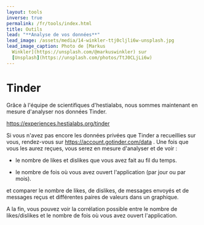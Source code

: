 ```yaml
---
layout: tools
inverse: true
permalink: /fr/tools/index.html
title: Outils
lead: "**Analyse de vos données**"
lead_image: /assets/media/14-winkler-ttj0cljli6w-unsplash.jpg
lead_image_caption: Photo de [Markus
  Winkler](https://unsplash.com/@markuswinkler) sur
  [Unsplash](https://unsplash.com/photos/TtJ0CLjLi6w)
---
```


# Tinder

Grâce à l'équipe de scientifiques d'hestialabs, nous sommes maintenant en
mesure d'analyser nos données Tinder.


<https://experiences.hestialabs.org/tinder>


Si vous n'avez pas encore les données privées que Tinder a recueillies sur vous, rendez-vous sur <https://account.gotinder.com/data> . Une fois que vous les aurez reçues, vous serez en mesure d'analyser et de voir :


* le nombre de likes et dislikes que vous avez fait au fil du temps.

* le nombre de fois où vous avez ouvert l'application (par jour ou par mois).


et comparer le nombre de likes, de dislikes, de messages envoyés et de messages reçus et différentes paires de valeurs dans un graphique.


A la fin, vous pouvez voir la corrélation possible entre le nombre de likes/dislikes et le nombre de fois où vous avez ouvert l'application.
